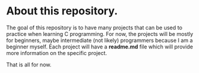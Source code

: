 # About this repository.

The goal of this repository is to have many projects that can be used to practice when learning C programming.
For now, the projects will be mostly for beginners, maybe intermediate (not likely) programmers because I am a beginner myself.
Each project will have a **readme.md** file which will provide more information on the specific project.

That is all for now.
